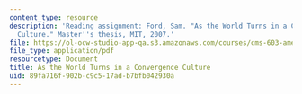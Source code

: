```yaml
---
content_type: resource
description: 'Reading assignment: Ford, Sam. "As the World Turns in a Convergence
  Culture." Master''s thesis, MIT, 2007.'
file: https://ol-ocw-studio-app-qa.s3.amazonaws.com/courses/cms-603-american-soap-operas-spring-2008/89fa716f902bc9c517adb7bfb042930a_samford2007.pdf
file_type: application/pdf
resourcetype: Document
title: As the World Turns in a Convergence Culture
uid: 89fa716f-902b-c9c5-17ad-b7bfb042930a
---
```

